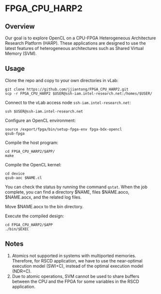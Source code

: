 # FPGA_CPU_HARP2

## Overview
Our goal is to explore OpenCL on a CPU-FPGA Heterogeneous Architecture Research Platform (HARP). These applications are designed to use the latest features of heterogeneous architectures such as Shared Virtual Memory (SVM).



## Usage
Clone the repo and copy to your own directories in vLab:
```
git clone https://github.com/jjiantong/FPGA_CPU_HARP2.git
scp -r FPGA_CPU_HARP2 $USER@ssh-iam.intel-research.net:/homes/$USER/
```

Connect to the vLab access node `ssh-iam.intel-research.net`:
```
ssh $USER@ssh-iam.intel-research.net
```

Configure an OpenCL environment:
```
source /export/fpga/bin/setup-fpga-env fpga-bdx-opencl
qsub-fpga
```

Compile the host program:
```
cd FPGA_CPU_HARP2/$APP/
make
```

Compile the OpenCL kernel:
```
cd device
qsub-aoc $NAME.cl
```

You can check the status by running the command `qstat`. When the job complete, you can find a directory $NAME, files $NAME.aoco, $NAME.aocx, and the related log files.

Move $NAME.aocx to the bin directory.


Execute the compiled design:
```
cd FPGA_CPU_HARP2/$APP
./bin/$EXEC
```

## Notes
1. Atomics not supported in systems with multiported memories. Therefore, for RSCD application, we have to use the near-optimal execution model (SWI+C), instead of the optimal execution model (NDR+C).
2. Due to atomic operations, SVM cannot be used to share buffers between the CPU and the FPGA for some variables in the RSCD application.
